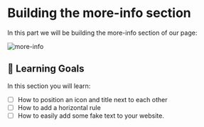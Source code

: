 # Building the more-info section

In this part we will be building the more-info section of our page:

![more-info](https://cd.sseu.re/FireShot_Capture_1_-_Jane_Doe__-_file____Users_mimi_Code_Codaisseur_.png_2018-09-06_16-26-35.png)

## 🎯 Learning Goals

In this section you will learn:

* [ ] How to position an icon and title next to each other
* [ ] How to add a horizontal rule
* [ ] How to easily add some fake text to your website.

